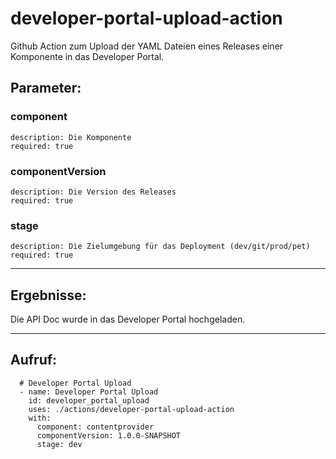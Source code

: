 # developer-portal-upload-action

Github Action zum Upload der YAML Dateien eines Releases einer Komponente in das Developer Portal.

## Parameter:
### component
    description: Die Komponente
    required: true
### componentVersion
    description: Die Version des Releases
    required: true
### stage
    description: Die Zielumgebung für das Deployment (dev/git/prod/pet)
    required: true

---

## Ergebnisse:

Die API Doc wurde in das Developer Portal hochgeladen.

---

## Aufruf:

      # Developer Portal Upload
      - name: Developer Portal Upload
        id: developer_portal_upload
        uses: ./actions/developer-portal-upload-action
        with:
          component: contentprovider
          componentVersion: 1.0.0-SNAPSHOT
          stage: dev